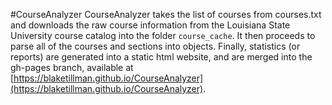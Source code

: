 #CourseAnalyzer
CourseAnalyzer takes the list of courses from courses.txt and downloads the raw course information from the Louisiana State University course catalog into the folder `course_cache`. 
It then proceeds to parse all of the courses and sections into objects. 
Finally, statistics (or reports) are generated into a static html website, and are merged into the gh-pages branch, available at [https://blaketillman.github.io/CourseAnalyzer](https://blaketillman.github.io/CourseAnalyzer). 